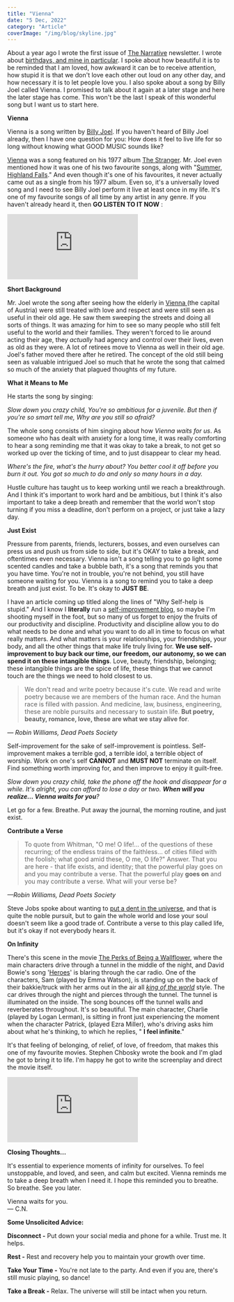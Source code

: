 ```yaml
---
title: "Vienna"
date: "5 Dec, 2022"
category: "Article"
coverImage: "/img/blog/skyline.jpg"
---
```


About a year ago I wrote the first issue of [The Narrative](https://www.getrevue.co/profile/Emberfiction) newsletter. I wrote about [birthdays, and mine in particular](https://www.getrevue.co/profile/Emberfiction/issues/the-narrative-1-on-birthdays-305195). I spoke about how beautiful it is to be reminded that I am loved, how awkward it can be to receive attention, how stupid it is that we don't love each other out loud on any other day, and how necessary it is to let people love you. I also spoke about a song by Billy Joel called Vienna. I promised to talk about it again at a later stage and here the later stage has come. This won't be the last I speak of this wonderful song but I want us to start here.

**Vienna**

Vienna is a song written by [Billy Joel](https://en.wikipedia.org/wiki/Billy_Joel?utm_campaign=The%20Narrative&utm_medium=email&utm_source=Revue%20newsletter). If you haven't heard of Billy Joel already, then I have one question for you: How does it feel to live life for so long without knowing what GOOD MUSIC sounds like?

[Vienna](https://www.youtube.com/watch?ab_channel=billyjoelVEVO&utm_campaign=The%20Narrative&utm_medium=email&utm_source=Revue%20newsletter&v=wccRif2DaGs) was a song featured on his 1977 album [The Stranger](<https://en.wikipedia.org/wiki/The_Stranger_(album)?utm_campaign=The%20Narrative&utm_medium=email&utm_source=Revue%20newsletter>). Mr. Joel even mentioned how it was one of his two favourite songs, along with "[Summer, Highland Falls](https://www.youtube.com/watch?ab_channel=harrybelly&utm_campaign=The%20Narrative&utm_medium=email&utm_source=Revue%20newsletter&v=ygNNpvzuNFA)." And even though it's one of his favourites, it never actually came out as a single from his 1977 album. Even so, it's a universally loved song and I need to see Billy Joel perform it live at least once in my life. It's one of my favourite songs of all time by any artist in any genre. If you haven't already heard it, then **GO LISTEN TO IT NOW** :

<iframe 
    src="https://www.youtube.com/embed/wccRif2DaGs" 
    title="Billy Joel - Vienna" 
    frameborder="0" 
    allow="accelerometer; autoplay; clipboard-write; encrypted-media; gyroscope; picture-in-picture" 
    allowfullscreen>
</iframe>

**Short Background**

Mr. Joel wrote the song after seeing how the elderly in [Vienna ](https://en.wikipedia.org/wiki/Vienna?utm_campaign=The%20Narrative&utm_medium=email&utm_source=Revue%20newsletter)(the capital of Austria) were still treated with love and respect and were still seen as useful in their old age. He saw them sweeping the streets and doing all sorts of things. It was amazing for him to see so many people who still felt useful to the world and their families. They weren't forced to lie around acting their age, they _actually_ had agency and control over their lives, even as old as they were. A lot of retirees move to Vienna as well in their old age. Joel's father moved there after he retired. The concept of the old still being seen as valuable intrigued Joel so much that he wrote the song that calmed so much of the anxiety that plagued thoughts of my future.

**What it Means to Me**

He starts the song by singing:

_Slow down you crazy child, You're so ambitious for a juvenile. But then if you're so smart tell me, Why are you still so afraid?_

The whole song consists of him singing about how _Vienna waits for us_. As someone who has dealt with anxiety for a long time, it was really comforting to hear a song reminding me that it was okay to take a break, to not get so worked up over the ticking of time, and to just disappear to clear my head.

_Where's the fire, what's the hurry about? You better cool it off before you burn it out. You got so much to do and only so many hours in a day._

Hustle culture has taught us to keep working until we reach a breakthrough. And I think it's important to work hard and be ambitious, but I think it's also important to take a deep breath and remember that the world won't stop turning if you miss a deadline, don't perform on a project, or just take a lazy day.

**Just Exist**

Pressure from parents, friends, lecturers, bosses, and even ourselves can press us and push us from side to side, but it's OKAY to take a break, and oftentimes even necessary. Vienna isn't a song telling you to go light some scented candles and take a bubble bath, it's a song that reminds you that you have time. You're not in trouble, you're not behind, you still have someone waiting for you. Vienna is a song to remind you to take a deep breath and just exist. To be. It's okay to **JUST BE**.

I have an article coming up titled along the lines of "Why Self-help is stupid." And I know I **literally** run a [self-improvement blog](https://cn-m.github.io/), so maybe I'm shooting myself in the foot, but so many of us forget to enjoy the fruits of our productivity and discipline. Productivity and discipline allow you to do what needs to be done and what you want to do all in time to focus on what really matters. And what matters is your relationships, your friendships, your body, and all the other things that make life truly living for. **We use self-improvement to buy back our time, our freedom, our autonomy, so we can spend it on these intangible things**. Love, beauty, friendship, belonging; these intangible things are the spice of life, these things that we cannot touch are the things we need to hold closest to us.

> We don't read and write poetry because it's cute. We read and write poetry because we are members of the human race. And the human race is filled with passion. And medicine, law, business, engineering, these are noble pursuits and necessary to sustain life. **But poetry, beauty, romance, love, these are what we stay alive for**.

_— Robin Williams, Dead Poets Society_

Self-improvement for the sake of self-improvement is pointless. Self-improvement makes a terrible god, a terrible idol, a terrible object of worship. Work on one's self **CANNOT** and **MUST NOT** terminate on itself. Find something worth improving for, and then improve to enjoy it guilt-free.

_Slow down you crazy child, take the phone off the hook and disappear for a while. It's alright, you can afford to lose a day or two. **When will you realize… Vienna waits for you**?_

Let go for a few. Breathe. Put away the journal, the morning routine, and just exist.

**Contribute a Verse**

> To quote from Whitman, "O me! O life!… of the questions of these recurring; of the endless trains of the faithless… of cities filled with the foolish; what good amid these, O me, O life?" Answer. That you are here - that life exists, and identity; that the powerful play goes on and you may contribute a verse. That the powerful play **goes on** and you may contribute a verse. What will your verse be?

_—Robin Williams, Dead Poets Society_

Steve Jobs spoke about wanting to [put a dent in the universe](https://www.goodreads.com/quotes/950437-we-re-here-to-put-a-dent-in-the-universe-otherwise?utm_campaign=The%20Narrative&utm_medium=email&utm_source=Revue%20newsletter), and that is quite the noble pursuit, but to gain the whole world and lose your soul doesn't seem like a good trade of. Contribute a verse to this play called life, but it's okay if not everybody hears it.

**On Infinity**

There's this scene in the movie [The Perks of Being a Wallflower](<https://en.wikipedia.org/wiki/The_Perks_of_Being_a_Wallflower_(film)?utm_campaign=The%20Narrative&utm_medium=email&utm_source=Revue%20newsletter>), where the main characters drive through a tunnel in the middle of the night, and David Bowie's song '[Heroes](https://www.youtube.com/watch?ab_channel=DavidBowie&utm_campaign=The%20Narrative&utm_medium=email&utm_source=Revue%20newsletter&v=lXgkuM2NhYI)' is blaring through the car radio. One of the characters, Sam (played by Emma Watson), is standing up on the back of their bakkie/truck with her arms out in the air all _[king of the world](https://za.pinterest.com/pin/570760952749016669/?utm_campaign=The%20Narrative&utm_medium=email&utm_source=Revue%20newsletter)_ style. The car drives through the night and pierces through the tunnel. The tunnel is illuminated on the inside. The song bounces off the tunnel walls and reverberates throughout. It's so beautiful. The main character, Charlie (played by Logan Lerman), is sitting in front just experiencing the moment when the character Patrick, (played Ezra Miller), who's driving asks him about what he's thinking, to which he replies, " **I feel infinite**."

It's that feeling of belonging, of relief, of love, of freedom, that makes this one of my favourite movies. Stephen Chbosky wrote the book and I'm glad he got to bring it to life. I'm happy he got to write the screenplay and direct the movie itself.

<iframe 
    src="https://www.youtube.com/embed/kMalrBgdRvI"
    title="YouTube video player"
    frameborder="0"
    allow="accelerometer; autoplay; clipboard-write; encrypted-media; gyroscope; picture-in-picture" 
    allowfullscreen>
</iframe>

**Closing Thoughts…**

It's essential to experience moments of infinity for ourselves. To feel unstoppable, and loved, and seen, and calm but excited. Vienna reminds me to take a deep breath when I need it. I hope this reminded you to breathe. So breathe. See you later.

Vienna waits for you.  
— C.N.

**Some Unsolicited Advice:**

**Disconnect -** Put down your social media and phone for a while. Trust me. It helps.

**Rest -** Rest and recovery help you to maintain your growth over time.

**Take Your Time -** You're not late to the party. And even if you are, there's still music playing, so dance!

**Take a Break -** Relax. The universe will still be intact when you return.
